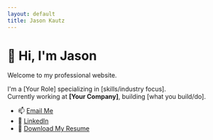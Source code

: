 ```yaml
---
layout: default
title: Jason Kautz
---
```


# 👋 Hi, I'm Jason

Welcome to my professional website.

I'm a [Your Role] specializing in [skills/industry focus].  
Currently working at **[Your Company]**, building [what you build/do].

- 📫 [Email Me](mailto:your@email.com)
- 💼 [LinkedIn](https://linkedin.com/in/yourprofile)
- 📂 [Download My Resume](resume.pdf)
